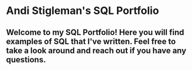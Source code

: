 # Andi Stigleman's SQL Portfolio

## Welcome to my SQL Portfolio! Here you will find examples of SQL that I've written. Feel free to take a look around and reach out if you have any questions.
